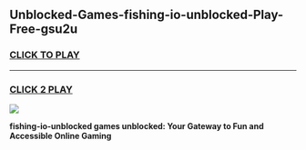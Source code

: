 
## Unblocked-Games-fishing-io-unblocked-Play-Free-gsu2u
<h3>
<a href="https://premium76.site?title=fishing-io-unblocked&ref=10A">CLICK TO PLAY</a></h3>
<hr>

<h3>
<a href="https://premium76.site?title=fishing-io-unblocked&ref=10A">CLICK 2 PLAY</a>
  
</h3>

<a href="https://premium76.site?title=fishing-io-unblocked&ref=10A"><img src="https://clearcache.store/games.png"></a>


**fishing-io-unblocked games unblocked: Your Gateway to Fun and Accessible Online Gaming**
